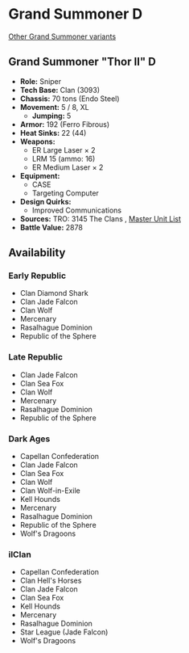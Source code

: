 # Grand Summoner D 

[Other Grand Summoner variants](../grand_summoner.md) 

## Grand Summoner "Thor II" D 

- **Role:** Sniper 
- **Tech Base:** Clan (3093) 
- **Chassis:** 70 tons (Endo Steel) 
- **Movement:** 5 / 8, XL 
  - **Jumping:** 5 
- **Armor:** 192 (Ferro Fibrous) 
- **Heat Sinks:** 22 (44) 
- **Weapons:** 
  - ER Large Laser × 2 
  - LRM 15 (ammo: 16) 
  - ER Medium Laser × 2 
- **Equipment:** 
  - CASE 
  - Targeting Computer 
- **Design Quirks:** 
  - Improved Communications 
- **Sources:** TRO: 3145 The Clans , [Master Unit List](http://masterunitlist.info/Unit/Details/6285) 
- **Battle Value:** 2878 

## Availability 

### Early Republic 

- Clan Diamond Shark 
- Clan Jade Falcon 
- Clan Wolf 
- Mercenary 
- Rasalhague Dominion 
- Republic of the Sphere 

### Late Republic 

- Clan Jade Falcon 
- Clan Sea Fox 
- Clan Wolf 
- Mercenary 
- Rasalhague Dominion 
- Republic of the Sphere 

### Dark Ages 

- Capellan Confederation 
- Clan Jade Falcon 
- Clan Sea Fox 
- Clan Wolf 
- Clan Wolf-in-Exile 
- Kell Hounds 
- Mercenary 
- Rasalhague Dominion 
- Republic of the Sphere 
- Wolf's Dragoons 

### ilClan 

- Capellan Confederation 
- Clan Hell's Horses 
- Clan Jade Falcon 
- Clan Sea Fox 
- Kell Hounds 
- Mercenary 
- Rasalhague Dominion 
- Star League (Jade Falcon) 
- Wolf's Dragoons 

